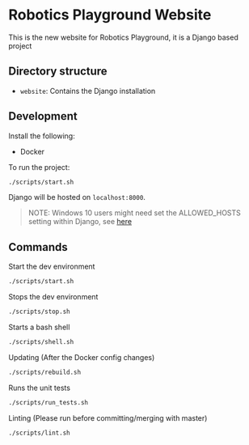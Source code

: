 # Robotics Playground Website
This is the new website for Robotics Playground, it is a Django based project

## Directory structure

- `website`: Contains the Django installation

## Development

Install the following:
- Docker

To run the project:

```bash
./scripts/start.sh
```

Django will be hosted on `localhost:8000`.

> NOTE: Windows 10 users might need set the ALLOWED_HOSTS setting within
> Django, see
> [here](https://docs.djangoproject.com/en/1.11/ref/settings/#allowed-hosts)

## Commands

Start the dev environment
```bash
./scripts/start.sh
```

Stops the dev environment
```bash
./scripts/stop.sh
```

Starts a bash shell
```bash
./scripts/shell.sh
```

Updating (After the Docker config changes)
```bash
./scripts/rebuild.sh
```

Runs the unit tests
```bash
./scripts/run_tests.sh
```

Linting (Please run before committing/merging with master)
```bash
./scripts/lint.sh
```

